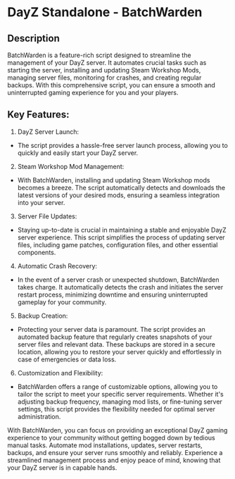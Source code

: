 # DayZ Standalone - BatchWarden
## Description
BatchWarden is a feature-rich script designed to streamline the management of your DayZ server. It automates crucial tasks such as starting the server, installing and updating Steam Workshop Mods, managing server files, monitoring for crashes, and creating regular backups. With this comprehensive script, you can ensure a smooth and uninterrupted gaming experience for you and your players.

## Key Features:
1. DayZ Server Launch:
- The script provides a hassle-free server launch process, allowing you to quickly and easily start your DayZ server.

2. Steam Workshop Mod Management:
- With BatchWarden, installing and updating Steam Workshop mods becomes a breeze. The script automatically detects and downloads the latest versions of your desired mods, ensuring a seamless integration into your server.

3. Server File Updates:
- Staying up-to-date is crucial in maintaining a stable and enjoyable DayZ server experience. This script simplifies the process of updating server files, including game patches, configuration files, and other essential components.

4. Automatic Crash Recovery:
- In the event of a server crash or unexpected shutdown, BatchWarden takes charge. It automatically detects the crash and initiates the server restart process, minimizing downtime and ensuring uninterrupted gameplay for your community.

5. Backup Creation:
- Protecting your server data is paramount. The script provides an automated backup feature that regularly creates snapshots of your server files and relevant data. These backups are stored in a secure location, allowing you to restore your server quickly and effortlessly in case of emergencies or data loss.

6. Customization and Flexibility:
- BatchWarden offers a range of customizable options, allowing you to tailor the script to meet your specific server requirements. Whether it's adjusting backup frequency, managing mod lists, or fine-tuning server settings, this script provides the flexibility needed for optimal server administration.

With BatchWarden, you can focus on providing an exceptional DayZ gaming experience to your community without getting bogged down by tedious manual tasks. Automate mod installations, updates, server restarts, backups, and ensure your server runs smoothly and reliably. Experience a streamlined management process and enjoy peace of mind, knowing that your DayZ server is in capable hands.